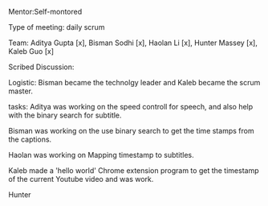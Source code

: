 Mentor:Self-montored 

Type of meeting: daily scrum

Team: Aditya Gupta [x], Bisman Sodhi [x], Haolan Li [x], Hunter Massey [x], Kaleb Guo [x]



Scribed Discussion:

Logistic:
Bisman became the technolgy leader and Kaleb became the scrum master.


tasks: 
Aditya was working on the speed controll for speech, and also help with the binary search for subtitle.

Bisman was working on  the use binary search to get the time stamps from the captions.

Haolan was working on Mapping timestamp to subtitles.

Kaleb made a 'hello world' Chrome extension program to get the timestamp of the current Youtube video and was work.

Hunter 
